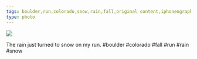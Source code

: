 ```yaml
---
tags: boulder,run,colorado,snow,rain,fall,original content,iphoneography
type: photo
---
```

<img src="http://25.media.tumblr.com/72aa98c4088381ca4ca90ead6d12de76/tumblr_muzp4vObgN1rdkc0do1_1280.jpg" />

The rain just turned to snow on my run. #boulder #colorado #fall #run #rain #snow
